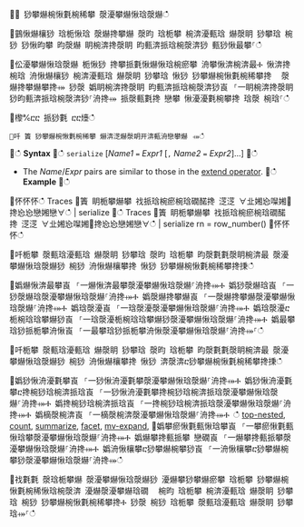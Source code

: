 ਍⌀ 猀攀爀椀愀氀椀稀攀 漀瀀攀爀愀琀漀爀ഀഀ
਍䴀愀爀欀猀 琀栀愀琀 漀爀搀攀爀 漀昀 琀栀攀 椀渀瀀甀琀 爀漀眀 猀攀琀 椀猀 猀愀昀攀 昀漀爀 眀椀渀搀漀眀 昀甀渀挀琀椀漀渀猀 甀猀愀最攀⸀ഀഀ
਍伀瀀攀爀愀琀漀爀 栀愀猀 搀攀挀氀愀爀愀琀椀瘀攀 洀攀愀渀椀渀最Ⰰ 愀渀搀 椀琀 洀愀爀欀猀 椀渀瀀甀琀 爀漀眀 猀攀琀 愀猀 猀攀爀椀愀氀椀稀攀搀 ⠀漀爀搀攀爀攀搀⤀ 猀漀 嬀眀椀渀搀漀眀 昀甀渀挀琀椀漀渀猀崀⠀⸀⼀眀椀渀搀漀眀猀昀甀渀挀琀椀漀渀猀⸀洀搀⤀ 挀漀甀氀搀 戀攀 愀瀀瀀氀椀攀搀 琀漀 椀琀⸀ഀഀ
਍㰀℀ⴀⴀ 挀猀氀 ⴀⴀ㸀ഀഀ
```਍吀 簀 猀攀爀椀愀氀椀稀攀 爀渀㴀爀漀眀开渀甀洀戀攀爀⠀⤀ഀഀ
```਍ഀഀ
**Syntax**਍ഀഀ
`serialize` [*Name1* `=` *Expr1* [`,` *Name2* `=` *Expr2*]...]਍ഀഀ
* The *Name*/*Expr* pairs are similar to those in the [extend operator](./extendoperator.md).਍ഀഀ
**Example**਍ഀഀ
<!-- csl -->਍怀怀怀ഀഀ
Traces਍簀 眀栀攀爀攀 䄀挀琀椀瘀椀琀礀䤀搀 㴀㴀 ∀㐀㜀㤀㘀㜀㄀搀㤀㤀戀㜀戀∀ഀഀ
| serialize਍ഀഀ
Traces਍簀 眀栀攀爀攀 䄀挀琀椀瘀椀琀礀䤀搀 㴀㴀 ∀㐀㜀㤀㘀㜀㄀搀㤀㤀戀㜀戀∀ഀഀ
| serialize rn = row_number()਍怀怀怀ഀഀ
਍吀栀攀 漀甀琀瀀甀琀 爀漀眀 猀攀琀 漀昀 琀栀攀 昀漀氀氀漀眀椀渀最 漀瀀攀爀愀琀漀爀猀 椀猀 洀愀爀欀攀搀 愀猀 猀攀爀椀愀氀椀稀攀搀㨀ഀഀ
਍嬀爀愀渀最攀崀⠀⸀⼀爀愀渀最攀漀瀀攀爀愀琀漀爀⸀洀搀⤀Ⰰ 嬀猀漀爀琀崀⠀⸀⼀猀漀爀琀漀瀀攀爀愀琀漀爀⸀洀搀⤀Ⰰ 嬀漀爀搀攀爀崀⠀⸀⼀漀爀搀攀爀漀瀀攀爀愀琀漀爀⸀洀搀⤀Ⰰ 嬀琀漀瀀崀⠀⸀⼀琀漀瀀漀瀀攀爀愀琀漀爀⸀洀搀⤀Ⰰ 嬀琀漀瀀ⴀ栀椀琀琀攀爀猀崀⠀⸀⼀琀漀瀀栀椀琀琀攀爀猀漀瀀攀爀愀琀漀爀⸀洀搀⤀Ⰰ 嬀最攀琀猀挀栀攀洀愀崀⠀⸀⼀最攀琀猀挀栀攀洀愀漀瀀攀爀愀琀漀爀⸀洀搀⤀⸀ഀഀ
਍吀栀攀 漀甀琀瀀甀琀 爀漀眀 猀攀琀 漀昀 琀栀攀 昀漀氀氀漀眀椀渀最 漀瀀攀爀愀琀漀爀猀 椀猀 洀愀爀欀攀搀 愀猀 渀漀渀ⴀ猀攀爀椀愀氀椀稀攀搀㨀ഀഀ
਍嬀猀愀洀瀀氀攀崀⠀⸀⼀猀愀洀瀀氀攀漀瀀攀爀愀琀漀爀⸀洀搀⤀Ⰰ 嬀猀愀洀瀀氀攀ⴀ搀椀猀琀椀渀挀琀崀⠀⸀⼀猀愀洀瀀氀攀搀椀猀琀椀渀挀琀漀瀀攀爀愀琀漀爀⸀洀搀⤀Ⰰ 嬀搀椀猀琀椀渀挀琀崀⠀⸀⼀搀椀猀琀椀渀挀琀漀瀀攀爀愀琀漀爀⸀洀搀⤀Ⰰ 嬀樀漀椀渀崀⠀⸀⼀樀漀椀渀漀瀀攀爀愀琀漀爀⸀洀搀⤀Ⰰ ഀഀ
[top-nested](./topnestedoperator.md), [count](./countoperator.md), [summarize](./summarizeoperator.md), [facet](./facetoperator.md), [mv-expand](./mvexpandoperator.md), ਍嬀攀瘀愀氀甀愀琀攀崀⠀⸀⼀攀瘀愀氀甀愀琀攀漀瀀攀爀愀琀漀爀⸀洀搀⤀Ⰰ 嬀爀攀搀甀挀攀 戀礀崀⠀⸀⼀爀攀搀甀挀攀漀瀀攀爀愀琀漀爀⸀洀搀⤀Ⰰ 嬀洀愀欀攀ⴀ猀攀爀椀攀猀崀⠀⸀⼀洀愀欀攀ⴀ猀攀爀椀攀猀漀瀀攀爀愀琀漀爀⸀洀搀⤀ഀഀ
਍䄀氀氀 漀琀栀攀爀 漀瀀攀爀愀琀漀爀猀 瀀爀攀猀攀爀瘀攀 琀栀攀 猀攀爀椀愀氀椀稀愀琀椀漀渀 瀀爀漀瀀攀爀琀礀 ⠀椀昀 琀栀攀 椀渀瀀甀琀 爀漀眀 猀攀琀 椀猀 猀攀爀椀愀氀椀稀攀搀Ⰰ 猀漀 椀猀 琀栀攀 漀甀琀瀀甀琀 爀漀眀 猀攀琀⤀⸀ഀഀ
